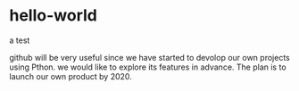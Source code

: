 # hello-world
a test

github will be very useful since we have started to devolop our own projects using Pthon.
we would like to explore its features in advance. 
The plan is to launch our own product by 2020.
